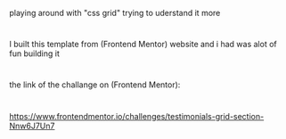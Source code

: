 playing around with "css grid" trying to uderstand it more
#

I built this template from (Frontend Mentor) website and i had was alot of fun building it
#
the link of the challange on (Frontend Mentor):
#
https://www.frontendmentor.io/challenges/testimonials-grid-section-Nnw6J7Un7
